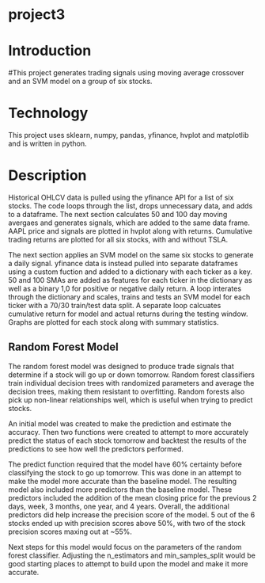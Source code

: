 # project3

# Introduction
#This project generates trading signals using moving average crossover and an SVM model on a group of six stocks. 

# Technology
This project uses sklearn, numpy, pandas, yfinance, hvplot and matplotlib and is written in python.

# Description
Historical OHLCV data is pulled using the yfinance API for a list of six stocks. The code loops through the list, drops unnecessary data, and adds to a dataframe. The next section calculates 50 and 100 day moving avergaes and generates signals, which are added to the same data frame. AAPL price and signals are plotted in hvplot along with returns. Cumulative trading returns are plotted for all six stocks, with and without TSLA.

The next section applies an SVM model on the same six stocks to generate a daily signal. yfinance data is instead pulled into separate dataframes using a custom fuction and added to a dictionary with each ticker as a key. 50 and 100 SMAs are added as features for each ticker in the dictionary as well as a binary 1,0 for positive or negative daily return. A loop interates through the dictionary and scales, trains and tests an SVM model for each ticker with a 70/30 train/test data split. A separate loop calcuates cumulative return for model and actual returns during the testing window. Graphs are plotted for each stock along with summary statistics. 

## Random Forest Model
The random forest model was designed to produce trade signals that determine if a stock will go up or down tomorrow. Random forest classifiers train individual decision trees with randomized parameters and average the decision trees, making them resistant to overfitting. Random forests also pick up non-linear relationships well, which is useful when trying to predict stocks. 

An initial model was created to make the prediction and estimate the accuracy. Then two functions were created to attempt to more accurately predict the status of each stock tomorrow and backtest the results of the predictions to see how well the predictors performed.

The predict function required that the model have 60% certainty before classifying the stock to go up tomorrow. This was done in an attempt to make the model more accurate than the baseline model. The resulting model also included more predictors than the baseline model. These predictors included the addition of the mean closing price for the previous 2 days, week, 3 months, one year, and 4 years. Overall, the additional predictors did help increase the precision score of the model. 5 out of the 6 stocks ended up with precision scores above 50%, with two of the stock precision scores maxing out at ~55%. 

Next steps for this model would focus on the parameters of the random forest classifier. Adjusting the n_estimators and min_samples_split would be good starting places to attempt to build upon the model and make it more accurate. 
